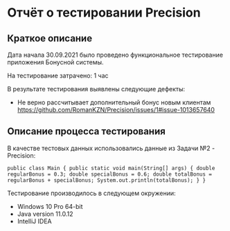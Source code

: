 # Отчёт о тестировании Precision

## Краткое описание

Дата начала 30.09.2021 было проведено функциональное тестирование приложения Бонусной системы.

На тестирование затрачено: 1 час

В результате тестирования выявлены следующие дефекты:
* Не верно рассчитывает дополнительный бонус новым клиентам  https://github.com/RomanKZN/Precision/issues/1#issue-1013657640


## Описание процесса тестирования

В качестве тестовых данных использовались данные из Задачи №2 - Precision:

`public class Main {
public static void main(String[] args) {
double regularBonus = 0.3;
double specialBonus = 0.6;
double totalBonus = regularBonus + specialBonus;
System.out.println(totalBonus);
}
}`



Тестирование производилось в следующем окружении:
* Windows 10 Pro 64-bit
* Java version 11.0.12
* IntelliJ IDEA